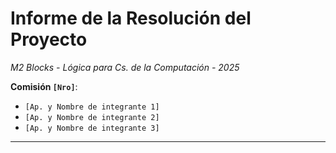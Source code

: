 # Informe de la Resolución del Proyecto
*M2 Blocks - Lógica para Cs. de la Computación - 2025*

**Comisión `[Nro]`**:
- `[Ap. y Nombre de integrante 1]`
- `[Ap. y Nombre de integrante 2]`
- `[Ap. y Nombre de integrante 3]`
---
